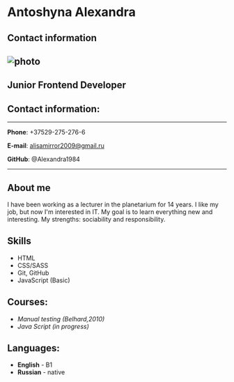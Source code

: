 # Antoshyna Alexandra
## Contact information
![photo](https://sun9-54.userapi.com/s/v1/if1/PbawKd7ZNrPhBCIAiRJz95fZqzn4sUkErM24RfhR7cDLiAaxufuCUkF0y6ZZ66RFrDRk7Zfe.jpg?size=1620x2160&quality=96&type=album)
----
## Junior Frontend Developer
## Contact information:
****
**Phone**: +37529-275-276-6

**E-mail**: alisamirror2009@gmail.ru

**GitHub**: @Alexandra1984
****
## About me
I have been working as a lecturer in the planetarium for 14 years. I like my job, but now I'm interested in IT. My goal is to learn everything new and interesting. My strengths: sociability and responsibility.
## Skills
* HTML
* CSS/SASS
* Git, GitHub
* JavaScript (Basic)

## Courses:
* _Manual testing (Belhard,2010)_
* _Java Script (in  progress)_

## Languages:
* __English__ - B1       
* __Russian__ - native